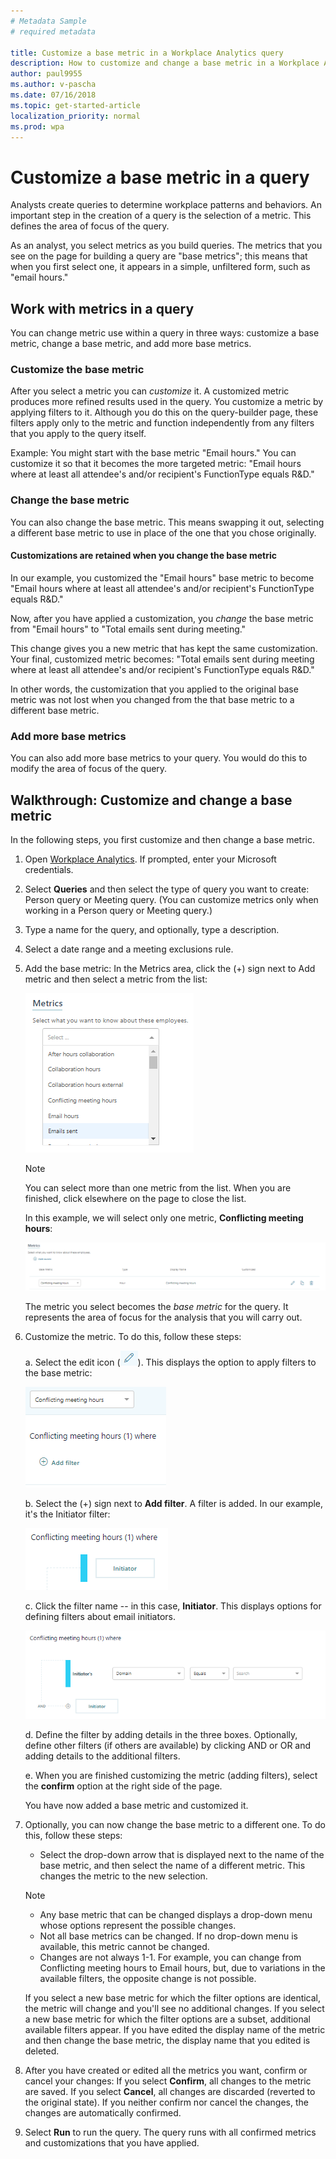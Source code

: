 ```yaml
---
# Metadata Sample
# required metadata

title: Customize a base metric in a Workplace Analytics query
description: How to customize and change a base metric in a Workplace Analytics query. 
author: paul9955
ms.author: v-pascha
ms.date: 07/16/2018
ms.topic: get-started-article
localization_priority: normal 
ms.prod: wpa
---
```


# Customize a base metric in a query

Analysts create queries to determine workplace patterns and behaviors. An important step in the creation of a query is the selection of a metric. This defines the area of focus of the query. 

As an analyst, you select metrics as you build queries. The metrics that you see on the page for building a query are "base metrics"; this means that when you first select one, it appears in a simple, unfiltered form, such as "email hours." 

## Work with metrics in a query

You can change metric use within a query in three ways: customize a base metric, change a base metric, and add more base metrics. 

### Customize the base metric 

After you select a metric you can _customize_ it. A customized metric produces more refined results used in the query. You customize a metric by applying filters to it. Although you do this on the query-builder page, these filters apply only to the metric and function independently from any filters that you apply to the query itself. 

Example: You might start with the base metric "Email hours." You can customize it so that it becomes the more targeted metric: "Email hours where at least all attendee's and/or recipient's FunctionType equals R&D."  

### Change the base metric

You can also change the base metric. This means swapping it out, selecting a different base metric to use in place of the one that you chose originally.

#### Customizations are retained when you change the base metric

In our example, you customized the "Email hours" base metric to become "Email hours where at least all attendee's and/or recipient's FunctionType equals R&D." 

Now, after you have applied a customization, you _change_ the base metric from "Email hours" to "Total emails sent during meeting." 

This change gives you a new metric that has kept the same customization. Your final, customized metric becomes: "Total emails sent during meeting where at least all attendee's and/or recipient's FunctionType equals R&D."

In other words, the customization that you applied to the original base metric was not lost when you changed from the that base metric to a different base metric. 

### Add more base metrics

You can also add more base metrics to your query. You would do this to modify the area of focus of the query. 

## Walkthrough: Customize and change a base metric

In the following steps, you first customize and then change a base metric. 

1. Open [Workplace Analytics](https://workplaceanalytics.office.com). If prompted, enter your Microsoft credentials.

2. Select **Queries** and then select the type of query you want to create: Person query or Meeting query. (You can customize metrics only when working in a Person query or Meeting query.)

3. Type a name for the query, and optionally, type a description.

4. Select a date range and a meeting exclusions rule. 

5. Add the base metric: In the Metrics area, click the (+) sign next to Add metric and then select a metric from the list:
 
   ![select a metric](../Images/WpA/Tutorials/custom-metric-01.png)

   > [!Note] 
   > You can select more than one metric from the list. When you are finished, click elsewhere on the page to close the list. 

   In this example, we will select only one metric, **Conflicting meeting hours**:

   ![selected metric](../Images/WpA/Tutorials/custom-metric-02.png)

   The metric you select becomes the _base metric_ for the query. It represents the area of focus for the analysis that you will carry out. 

6. Customize the metric. To do this, follow these steps:

   a. Select the edit icon (![edit icon](../Images/WpA/Tutorials/edit-icon.png)). This displays the option to apply filters to the base metric: 

   ![selected metric](../Images/WpA/Tutorials/custom-metric-03.png)

   b. Select the (+) sign next to **Add filter**. A filter is added. In our example, it's the Initiator filter:
   
   ![selected metric](../Images/WpA/Tutorials/custom-metric-04.png)

   c. Click the filter name -- in this case, **Initiator**. This displays options for defining filters about email initiators. 

   ![selected metric](../Images/WpA/Tutorials/custom-metric-05.png)

   d. Define the filter by adding details in the three boxes. Optionally, define other filters (if others are available) by clicking AND or OR and adding details to the additional filters.

   e. When you are finished customizing the metric (adding filters), select the **confirm** option at the right side of the page. 

   You have now added a base metric and customized it. 

7. Optionally, you can now change the base metric to a different one. To do this, follow these steps:

    * Select the drop-down arrow that is displayed next to the name of the base metric, and then select the name of a different metric. This changes the metric to the new selection.
   
   >[!Note] 
     * Any base metric that can be changed displays a drop-down menu whose options represent the possible changes.
     * Not all base metrics can be changed. If no drop-down menu is available, this metric cannot be changed. 
     * Changes are not always 1-1. For example, you can change from Conflicting meeting hours to Email hours, but, due to variations in the available filters, the opposite change is not possible.

   If you select a new base metric for which the filter options are identical, the metric will change and you'll see no additional changes. If you select a new base metric for which the filter options are a subset, additional available filters appear. If you have edited the display name of the metric and then change the base metric, the display name that you edited is deleted.

8. After you have created or edited all the metrics you want, confirm or cancel your changes: If you select **Confirm**, all changes to the metric are saved. If you select **Cancel**, all changes are discarded (reverted to the original state). If you neither confirm nor cancel the changes, the changes are automatically confirmed.
 
9. Select **Run** to run the query. The query runs with all confirmed metrics and customizations that you have applied. 